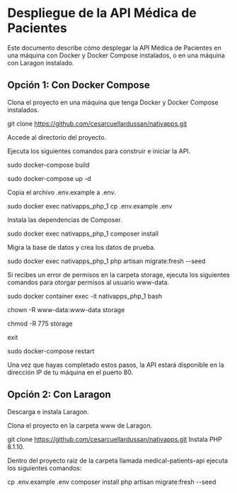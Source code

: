 

# Despliegue de la API Médica de Pacientes

Este documento describe cómo desplegar la API Médica de Pacientes en una máquina con Docker y Docker Compose instalados, o en una máquina con Laragon instalado.

## Opción 1: Con Docker Compose

Clona el proyecto en una máquina que tenga Docker y Docker Compose instalados.

git clone https://github.com/cesarcuellardussan/nativapps.git

Accede al directorio del proyecto.

Ejecuta los siguientes comandos para construir e iniciar la API.

sudo docker-compose build

sudo docker-compose up -d

Copia el archivo .env.example a .env.

sudo docker exec nativapps_php_1 cp .env.example .env

Instala las dependencias de Composer.

sudo docker exec nativapps_php_1 composer install

Migra la base de datos y crea los datos de prueba.

sudo docker exec nativapps_php_1 php artisan  migrate:fresh --seed

Si recibes un error de permisos en la carpeta storage, ejecuta los siguientes comandos para otorgar permisos al usuario www-data.

sudo docker container exec -it nativapps_php_1 bash

chown -R www-data:www-data storage

chmod -R 775 storage

exit

sudo docker-compose restart

Una vez que hayas completado estos pasos, la API estará disponible en la dirección IP de tu máquina en el puerto 80.

## Opción 2: Con Laragon

Descarga e instala Laragon.

Clona el proyecto en la carpeta www de Laragon.

git clone https://github.com/cesarcuellardussan/nativapps.git
Instala PHP 8.1.10.

Dentro del proyecto raiz de la carpeta llamada medical-patients-api ejecuta los siguientes comandos:

cp .env.example .env
composer install
php artisan migrate:fresh --seed
